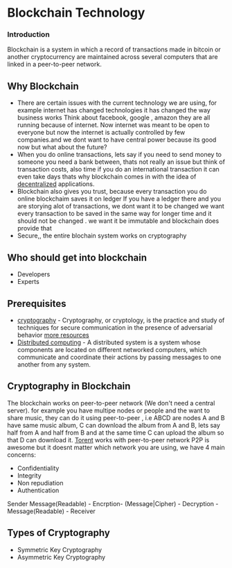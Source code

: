 # Blockchain Technology

### Introduction

Blockchain is a system in which a record of transactions made in bitcoin or another cryptocurrency are maintained across several computers that are linked in a peer-to-peer network.

## Why Blockchain

* There are certain issues with the current technology we are using, for example internet has changed technologies it has changed the way business works
   Think about facebook, google , amazon they are all running because of internet. Now internet was meant to be open to everyone but now the internet is actually controlled by few companies.and we dont want to have central power because its good now but what about the future?
*  When you do online transactions, lets say if you need to send money to someone you need a bank between, thats not really an issue but think of transaction costs, also time if you do an international transaction it can even take days thats why blockchain comes in with the idea of [decentralized](https://www.investopedia.com/terms/d/decentralized-applications-dapps.asp#:~:text=Decentralized%20applications%E2%80%94also%20known%20as,interference%20of%20a%20single%20authority) applications.
* Blockchain also gives you trust, because every transaction you do online blockchaim saves it on ledger
  If you have a ledger there and you are storying alot of transactions, we dont want it to be changed  we want every transaction to be saved in the same way for longer time and it should not be changed . we want it be immutable and blockchain does provide that
* Secure,, the entire blochain system works on cryptography

## Who should get into blockchain

* Developers
* Experts


## Prerequisites

* [cryptography](https://www.youtube.com/watch?v=C7vmouDOJYM) - Cryptography, or cryptology, is the practice and study of techniques for secure communication in the presence of adversarial behavior [more resources](https://www.udemy.com/course/du-cryptography/)
* [Distributed computing](https://www.youtube.com/watch?v=ajjOEltiZm4) - A distributed system is a system whose components are located on different networked computers, which communicate and coordinate their actions by passing messages to one another from any system. 

## Cryptography in Blockchain

The blockchain works on peer-to-peer network (We don't need a central server). for example you have multipe nodes or people and the want to share music, they can do it using peer-to-peer , i.e ABCD are nodes A and B have same music album, C can download the album from A and B, lets say half from A and half from B and at the same time C can upload the album so that D can download it.
[Torent](https://www.utorrent.com/) works with peer-to-peer network
P2P is awesome but it doesnt matter which network you are using, we have 4 main concerns:

* Confidentiality
* Integrity
* Non repudiation
* Authentication

Sender  Message(Readable) - Encrption-  (Message|Cipher) - Decryption - Message(Readable) - Receiver

## Types of Cryptography

* Symmetric Key Cryptography
* Asymmetric Key Cryptography